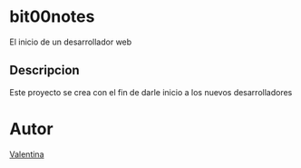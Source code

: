 # bit00notes
El inicio de un desarrollador web
## Descripcion
Este proyecto se crea con el fin de darle inicio a los nuevos desarrolladores
# Autor
[Valentina](karolvargas745@gmail.com)
